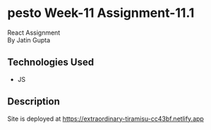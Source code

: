 # pesto Week-11 Assignment-11.1
React Assignment <br />
By Jatin Gupta

## Technologies Used
- JS

## Description
Site is deployed at https://extraordinary-tiramisu-cc43bf.netlify.app


